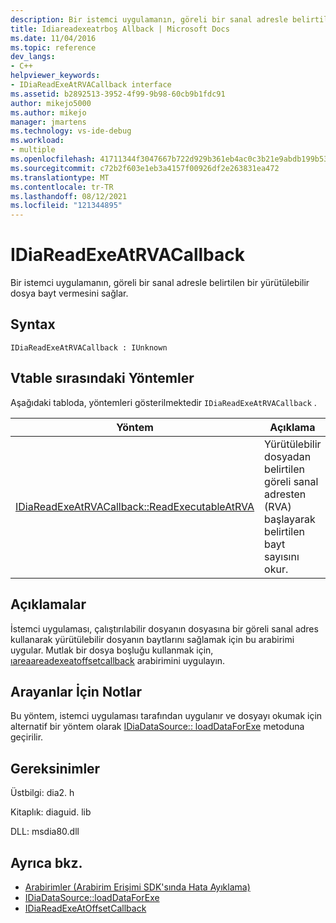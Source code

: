 ```yaml
---
description: Bir istemci uygulamanın, göreli bir sanal adresle belirtilen bir yürütülebilir dosya bayt vermesini sağlar.
title: Idiareadexeatrboş Allback | Microsoft Docs
ms.date: 11/04/2016
ms.topic: reference
dev_langs:
- C++
helpviewer_keywords:
- IDiaReadExeAtRVACallback interface
ms.assetid: b2892513-3952-4f99-9b98-60cb9b1fdc91
author: mikejo5000
ms.author: mikejo
manager: jmartens
ms.technology: vs-ide-debug
ms.workload:
- multiple
ms.openlocfilehash: 41711344f3047667b722d929b361eb4ac0c3b21e9abdb199b53425dcde1c180e
ms.sourcegitcommit: c72b2f603e1eb3a4157f00926df2e263831ea472
ms.translationtype: MT
ms.contentlocale: tr-TR
ms.lasthandoff: 08/12/2021
ms.locfileid: "121344895"
---
```

# <a name="idiareadexeatrvacallback"></a>IDiaReadExeAtRVACallback
Bir istemci uygulamanın, göreli bir sanal adresle belirtilen bir yürütülebilir dosya bayt vermesini sağlar.

## <a name="syntax"></a>Syntax

```
IDiaReadExeAtRVACallback : IUnknown
```

## <a name="methods-in-vtable-order"></a>Vtable sırasındaki Yöntemler
 Aşağıdaki tabloda, yöntemleri gösterilmektedir `IDiaReadExeAtRVACallback` .

|Yöntem|Açıklama|
|------------|-----------------|
|[IDiaReadExeAtRVACallback::ReadExecutableAtRVA](../../debugger/debug-interface-access/idiareadexeatrvacallback-readexecutableatrva.md)|Yürütülebilir dosyadan belirtilen göreli sanal adresten (RVA) başlayarak belirtilen bayt sayısını okur.|

## <a name="remarks"></a>Açıklamalar
 İstemci uygulaması, çalıştırılabilir dosyanın dosyasına bir göreli sanal adres kullanarak yürütülebilir dosyanın baytlarını sağlamak için bu arabirimi uygular. Mutlak bir dosya boşluğu kullanmak için, [ıareaareadexeatoffsetcallback](../../debugger/debug-interface-access/idiareadexeatoffsetcallback.md) arabirimini uygulayın.

## <a name="notes-for-callers"></a>Arayanlar İçin Notlar
 Bu yöntem, istemci uygulaması tarafından uygulanır ve dosyayı okumak için alternatif bir yöntem olarak [IDiaDataSource:: loadDataForExe](../../debugger/debug-interface-access/idiadatasource-loaddataforexe.md) metoduna geçirilir.

## <a name="requirements"></a>Gereksinimler
 Üstbilgi: dia2. h

 Kitaplık: diaguid. lib

 DLL: msdia80.dll

## <a name="see-also"></a>Ayrıca bkz.
- [Arabirimler (Arabirim Erişimi SDK'sında Hata Ayıklama)](../../debugger/debug-interface-access/interfaces-debug-interface-access-sdk.md)
- [IDiaDataSource::loadDataForExe](../../debugger/debug-interface-access/idiadatasource-loaddataforexe.md)
- [IDiaReadExeAtOffsetCallback](../../debugger/debug-interface-access/idiareadexeatoffsetcallback.md)
